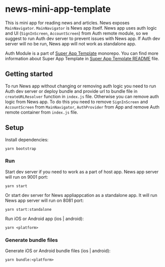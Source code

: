 # news-mini-app-template

This is mini app for reading news and articles. News exposes `MainNavigator`. `MainNavigator` is News app itself. News app uses auth logic and UI (`SignInScreen`, `AccountScreen`) from Auth remote module, so we suggest to run Auth dev server to prevent issues with News app. If Auth dev server will no be run, News app will not work as standalone app.

Auth Module is a part of [Super App Template](https://github.com/callstack-internal/super-app-template) monorepo. You can find more information about Super App Template in [Super App Template README](https://github.com/callstack-internal/super-app-template/blob/main/README.md) file.

## Getting started

To run News app without changing or removing auth logic you need to run Auth dev server or deploy bundle and provide url to bundle file in `createURLResolver` function in `index.js` file. Otherwise you can remove auth logic from News app. To do this you need to remove `SignInScreen` and `AccountScreen` from `MainNavigator`, `AuthProvider` from App and remove Auth remote container from `index.js` file.

## Setup

Install dependencies:
```
yarn bootstrap
```

### Run

Start dev server if you need to work as a part of host app. News app server will run on 9001 port:
```
yarn start
```
Or start dev server for News appliappcation as a standalone app. It will run News app server will run on 8081 port:
```
yarn start:standalone
```
Run iOS or Android app (ios | android):
```
yarn <platform>
```

### Generate bundle files

Generate iOS or Android bundle files (ios | android):
```
yarn bundle:<platform>
```